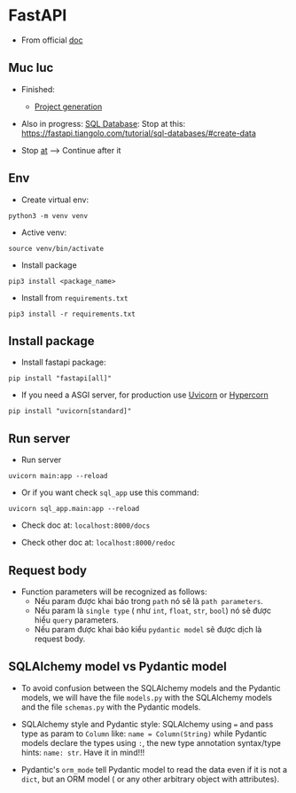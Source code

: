 # FastAPI

- From official [doc](https://fastapi.tiangolo.com/)


## Muc luc
- Finished: 
  - [Project generation](https://fastapi.tiangolo.com/project-generation/)

- Also in progress: [SQL Database](https://fastapi.tiangolo.com/tutorial/sql-databases/): Stop at this: https://fastapi.tiangolo.com/tutorial/sql-databases/#create-data
- Stop [at](https://fastapi.tiangolo.com/tutorial/query-params-str-validations/) --> Continue after it

## Env

- Create virtual env:

```shell
python3 -m venv venv
```

- Active venv:

```shell
source venv/bin/activate
```

- Install package
```shell
pip3 install <package_name>
```

- Install from `requirements.txt`
```shell
pip3 install -r requirements.txt
```

## Install package
- Install fastapi package:

```
pip install "fastapi[all]"
```

- If you need a ASGI server, for production use [Uvicorn](https://www.uvicorn.org/) or [Hypercorn](https://github.com/pgjones/hypercorn)
```
pip install "uvicorn[standard]"
```


## Run server
- Run server

```shell
uvicorn main:app --reload
```

- Or if you want check `sql_app` use this command:

```
uvicorn sql_app.main:app --reload
```

- Check doc at: `localhost:8000/docs` 

- Check other doc at: `localhost:8000/redoc`

## Request body

- Function parameters will be recognized as follows:
  - Nếu param được khai báo trong `path` nó sẽ là `path parameters`.
  - Nếu param là `single type` ( như `int`, `float`, `str`, `bool`) nó sẽ được hiểu `query` parameters.
  - Nếu param được khai báo kiểu `pydantic model` sẽ được dịch là request body.

## SQLAlchemy model vs Pydantic model

- To avoid confusion between the SQLAlchemy models and the Pydantic models, we will have the file `models.py` with the SQLAlchemy models and the file `schemas.py` with the Pydantic models.

- SQLAlchemy style and Pydantic style: SQLAlchemy using `=` and pass type as param to `Column` like: `name = Column(String)` while Pydantic models declare the types using `:`, the new type annotation syntax/type hints: `name: str`. Have it in mind!!!

- Pydantic's `orm_mode` tell Pydantic model to read the data even if it is not a `dict`, but an ORM model ( or any other arbitrary object with attributes).


